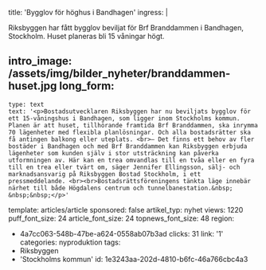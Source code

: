 title: 'Bygglov för höghus i Bandhagen'
ingress: |
  <p>Riksbyggen har fått bygglov beviljat för Brf Branddammen i Bandhagen, Stockholm. Huset planeras bli 15 våningar högt.
  </p>
  
intro_image: /assets/img/bilder_nyheter/branddammen-huset.jpg
long_form:
  -
    type: text
    text: '<p>Bostadsutvecklaren Riksbyggen har nu beviljats bygglov för ett 15-våningshus i Bandhagen, som ligger inom Stockholms kommun. Planen är att huset, tillhörande framtida Brf Branddammen, ska inrymma 70 lägenheter med flexibla planlösningar. Och alla bostadsrätter ska få antingen balkong eller uteplats. <br>– Det finns ett behov av fler bostäder i Bandhagen och med Brf Branddammen kan Riksbyggen erbjuda lägenheter som kunden själv i stor utsträckning kan påverka utformningen av. Här kan en trea omvandlas till en tvåa eller en fyra till en trea eller tvärt om, säger Jennifer Ellingsson, sälj- och marknadsansvarig på Riksbyggen Bostad Stockholm, i ett pressmeddelande. <br><br>Bostadsrättsföreningens tänkta läge innebär närhet till både Högdalens centrum och tunnelbanestation.&nbsp; &nbsp;&nbsp;</p>'
template: articles/article
sponsored: false
artikel_typ: nyhet
views: 1220
puff_font_size: 24
article_font_size: 24
topnews_font_size: 48
region:
  - 4a7cc063-548b-47be-a624-0558ab07b3ad
clicks: 31
link: '1'
categories: nyproduktion
tags:
  - Riksbyggen
  - 'Stockholms kommun'
id: 1e3243aa-202d-4810-b6fc-46a766cbc4a3
